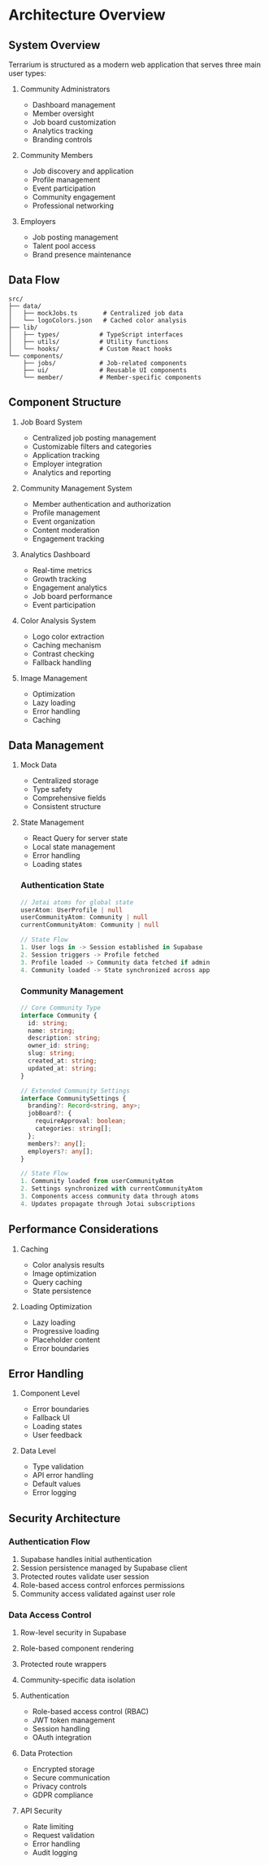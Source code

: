 # Architecture Overview

## System Overview

Terrarium is structured as a modern web application that serves three main user types:

1. Community Administrators

   - Dashboard management
   - Member oversight
   - Job board customization
   - Analytics tracking
   - Branding controls

2. Community Members

   - Job discovery and application
   - Profile management
   - Event participation
   - Community engagement
   - Professional networking

3. Employers
   - Job posting management
   - Talent pool access
   - Brand presence maintenance

## Data Flow

```
src/
├── data/
│   ├── mockJobs.ts       # Centralized job data
│   └── logoColors.json   # Cached color analysis
├── lib/
│   ├── types/           # TypeScript interfaces
│   ├── utils/           # Utility functions
│   └── hooks/           # Custom React hooks
└── components/
    ├── jobs/            # Job-related components
    ├── ui/              # Reusable UI components
    └── member/          # Member-specific components
```

## Component Structure

1. Job Board System

   - Centralized job posting management
   - Customizable filters and categories
   - Application tracking
   - Employer integration
   - Analytics and reporting

2. Community Management System

   - Member authentication and authorization
   - Profile management
   - Event organization
   - Content moderation
   - Engagement tracking

3. Analytics Dashboard

   - Real-time metrics
   - Growth tracking
   - Engagement analytics
   - Job board performance
   - Event participation

4. Color Analysis System

   - Logo color extraction
   - Caching mechanism
   - Contrast checking
   - Fallback handling

5. Image Management
   - Optimization
   - Lazy loading
   - Error handling
   - Caching

## Data Management

1. Mock Data

   - Centralized storage
   - Type safety
   - Comprehensive fields
   - Consistent structure

2. State Management

   - React Query for server state
   - Local state management
   - Error handling
   - Loading states

   ### Authentication State

   ```typescript
   // Jotai atoms for global state
   userAtom: UserProfile | null
   userCommunityAtom: Community | null
   currentCommunityAtom: Community | null

   // State Flow
   1. User logs in -> Session established in Supabase
   2. Session triggers -> Profile fetched
   3. Profile loaded -> Community data fetched if admin
   4. Community loaded -> State synchronized across app
   ```

   ### Community Management

   ```typescript
   // Core Community Type
   interface Community {
     id: string;
     name: string;
     description: string;
     owner_id: string;
     slug: string;
     created_at: string;
     updated_at: string;
   }

   // Extended Community Settings
   interface CommunitySettings {
     branding?: Record<string, any>;
     jobBoard?: {
       requireApproval: boolean;
       categories: string[];
     };
     members?: any[];
     employers?: any[];
   }

   // State Flow
   1. Community loaded from userCommunityAtom
   2. Settings synchronized with currentCommunityAtom
   3. Components access community data through atoms
   4. Updates propagate through Jotai subscriptions
   ```

## Performance Considerations

1. Caching

   - Color analysis results
   - Image optimization
   - Query caching
   - State persistence

2. Loading Optimization
   - Lazy loading
   - Progressive loading
   - Placeholder content
   - Error boundaries

## Error Handling

1. Component Level

   - Error boundaries
   - Fallback UI
   - Loading states
   - User feedback

2. Data Level
   - Type validation
   - API error handling
   - Default values
   - Error logging

## Security Architecture

### Authentication Flow

1. Supabase handles initial authentication
2. Session persistence managed by Supabase client
3. Protected routes validate user session
4. Role-based access control enforces permissions
5. Community access validated against user role

### Data Access Control

1. Row-level security in Supabase
2. Role-based component rendering
3. Protected route wrappers
4. Community-specific data isolation

5. Authentication

   - Role-based access control (RBAC)
   - JWT token management
   - Session handling
   - OAuth integration

6. Data Protection

   - Encrypted storage
   - Secure communication
   - Privacy controls
   - GDPR compliance

7. API Security
   - Rate limiting
   - Request validation
   - Error handling
   - Audit logging
